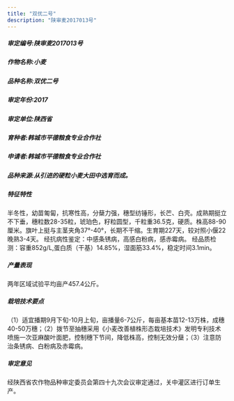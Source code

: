 ```yaml
---
title: "双优二号"
description: "陕审麦2017013号"
---
```

##### 审定编号:陕审麦2017013号

##### 作物名称:小麦

##### 品种名称:双优二号

##### 审定年份:2017

##### 审定单位:陕西省

##### 育种者:韩城市平德粮食专业合作社

##### 申请者:韩城市平德粮食专业合作社

##### 品种来源:从引进的硬粒小麦大田中选育而成。

##### 特征特性
半冬性，幼苗匍匐，抗寒性高，分蘖力强，穗型纺锤形，长芒、白壳。成熟期挺立不下垂，穗粒数28-35粒，琥珀色，籽粒圆型，千粒重36.5克，硬质。株高88-90厘米。旗叶上挺与主茎夹角37°-40°，长期不干缩。生育期227天，较对照小偃22晚熟3-4天。
经抗病性鉴定：中感条锈病，高感白粉病，感赤霉病。
经品质检测：容重852g/L,蛋白质（干基）14.85%，湿面筋33.4%，稳定时间3.1min。

##### 产量表现
两年区域试验平均亩产457.4公斤。

##### 栽培技术要点
（1）适宜播期9月下旬-10月上旬，亩播量6-7公斤，每亩基本苗12-13万株，成穗40-50万穗；（2）拨节至抽穗采用《小麦改善植株形态栽培技术》发明专利技术喷施一次亚麻酸叶面肥，控制穗下节间，降低株高，控制无效分蘖；（3）注意防治条锈病、白粉病及赤霉病。

##### 审定意见
经陕西省农作物品种审定委员会第四十九次会议审定通过，关中灌区进行订单生产。
